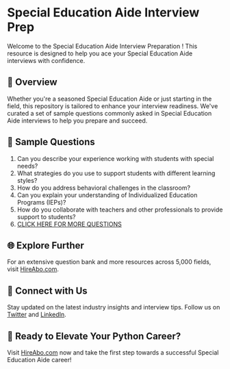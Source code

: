 # Special Education Aide Interview Prep

Welcome to the Special Education Aide Interview Preparation ! This resource is designed to help you ace your Special Education Aide interviews with confidence.

## 🚀 Overview

Whether you're a seasoned Special Education Aide or just starting in the field, this repository is tailored to enhance your interview readiness. We've curated a set of sample questions commonly asked in Special Education Aide interviews to help you prepare and succeed.

## 📝 Sample Questions

1. Can you describe your experience working with students with special needs?
2. What strategies do you use to support students with different learning styles?
3. How do you address behavioral challenges in the classroom?
4. Can you explain your understanding of Individualized Education Programs (IEPs)?
5. How do you collaborate with teachers and other professionals to provide support to students?
6. [CLICK HERE FOR MORE QUESTIONS](https://hireabo.com/job/4_3_4/Special%20Education%20Aide)

## 🌐 Explore Further

For an extensive question bank and more resources across 5,000 fields, visit [HireAbo.com](https://www.hireabo.com).

## 📱 Connect with Us

Stay updated on the latest industry insights and interview tips. Follow us on [Twitter](https://twitter.com/hireabo) and [LinkedIn](https://www.linkedin.com/in/hire-abo-3609972a8/).

## 🚀 Ready to Elevate Your Python Career?

Visit [HireAbo.com](https://www.hireabo.com) now and take the first step towards a successful Special Education Aide career!